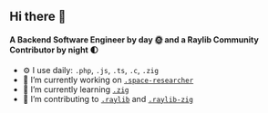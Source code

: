 ## Hi there 👋

#### A Backend Software Engineer by day 🌞 and a Raylib Community Contributor by night 🌓

- ⚙️ I use daily: `.php`, `.js`, `.ts`, `.c`, `.zig`
- 🔭 I’m currently working on [`.space-researcher`](https://github.com/maiconpintoabreu/space-researcher)
- 🌱 I’m currently learning [`.zig`](https://ziglang.org)
- 👯 I’m contributing to [`.raylib`](https://github.com/raysan5/raylib) and [`.raylib-zig`](https://github.com/raylib-zig/raylib-zig)
